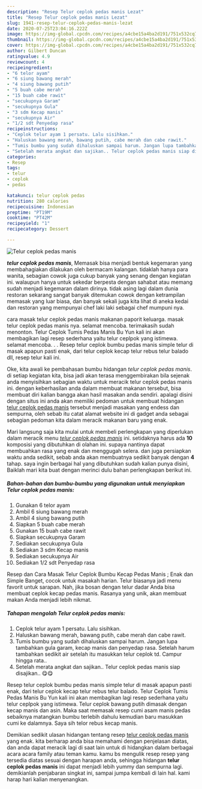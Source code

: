 ```yaml
---
description: "Resep Telur ceplok pedas manis Lezat"
title: "Resep Telur ceplok pedas manis Lezat"
slug: 1941-resep-telur-ceplok-pedas-manis-lezat
date: 2020-07-25T23:04:16.222Z
image: https://img-global.cpcdn.com/recipes/a4cbe15a4ba2d191/751x532cq70/telur-ceplok-pedas-manis-foto-resep-utama.jpg
thumbnail: https://img-global.cpcdn.com/recipes/a4cbe15a4ba2d191/751x532cq70/telur-ceplok-pedas-manis-foto-resep-utama.jpg
cover: https://img-global.cpcdn.com/recipes/a4cbe15a4ba2d191/751x532cq70/telur-ceplok-pedas-manis-foto-resep-utama.jpg
author: Gilbert Duncan
ratingvalue: 4.9
reviewcount: 4
recipeingredient:
- "6 telor ayam"
- "6 siung bawang merah"
- "4 siung bawang putih"
- "5 buah cabe merah"
- "15 buah cabe rawit"
- "secukupnya Garam"
- "secukupnya Gula"
- "3 sdm Kecap manis"
- "secukupnya Air"
- "1/2 sdt Penyedap rasa"
recipeinstructions:
- "Ceplok telur ayam 1 persatu. Lalu sisihkan."
- "Haluskan bawang merah, bawang putih, cabe merah dan cabe rawit."
- "Tumis bumbu yang sudah dihaluskan sampai harum. Jangan lupa tambahkan gula garam, kecap manis dan penyedap rasa. Setelah harum tambahkan sedikit air setelah itu masukkan telur ceplok td. Campur hingga rata.."
- "Setelah merata angkat dan sajikan.. Telur ceplok pedas manis siap disajikan.. 😋😋"
categories:
- Resep
tags:
- telur
- ceplok
- pedas

katakunci: telur ceplok pedas 
nutrition: 280 calories
recipecuisine: Indonesian
preptime: "PT19M"
cooktime: "PT42M"
recipeyield: "1"
recipecategory: Dessert

---
```



![Telur ceplok pedas manis](https://img-global.cpcdn.com/recipes/a4cbe15a4ba2d191/751x532cq70/telur-ceplok-pedas-manis-foto-resep-utama.jpg)

<b><i>telur ceplok pedas manis</i></b>, Memasak bisa menjadi bentuk kegemaran yang membahagiakan dilakukan oleh bermacam kalangan. tidaklah hanya para wanita, sebagian cowok juga cukup banyak yang senang dengan kegiatan ini. walaupun hanya untuk sekedar berpesta dengan sahabat atau memang sudah menjadi kegemaran dalam dirinya. tidak asing lagi dalam dunia restoran sekarang sangat banyak ditemukan cowok dengan ketrampilan memasak yang luar biasa, dan banyak sekali juga kita lihat di aneka kedai dan restoran yang mempunyai chef laki laki sebagai chef mumpuni nya.

cara masak telur ceplok pedas manis makanan paporit keluarga. masak telur ceplok pedas manis nya. selamat mencoba. terimakasih sudah menonton. Telur Ceplok Tumis Pedas Manis Bu Yun kali ini akan membagikan lagi resep sederhana yaitu telur ceplpok yang istimewa. selamat mencoba. . . Resep telur ceplok bumbu pedas manis simple telur di masak apapun pasti enak, dari telur ceplok kecap telur rebus telur balado dll, resep telur kali ini.

Oke, kita awali ke pembahasan bumbu hidangan <i>telur ceplok pedas manis</i>. di setiap kegiatan kita, bisa jadi akan terasa menggembirakan bila sejenak anda menyisihkan sebagian waktu untuk meracik telur ceplok pedas manis ini. dengan keberhasilan anda dalam membuat makanan tersebut, bisa membuat diri kalian bangga akan hasil masakan anda sendiri. apalagi disini dengan situs ini anda akan memiliki pedoman untuk membuat hidangan <u>telur ceplok pedas manis</u> tersebut menjadi masakan yang endess dan sempurna, oleh sebab itu catat alamat website ini di gadget anda sebagai sebagian pedoman kita dalam meracik makanan baru yang enak.


Mari langsung saja kita mulai untuk membeli perlengkapan yang diperlukan dalam meracik menu <u><i>telur ceplok pedas manis</i></u> ini. setidaknya harus ada <b>10</b> komposisi yang dibutuhkan di olahan ini. supaya nantinya dapat membuahkan rasa yang enak dan menggugah selera. dan juga persiapkan waktu anda sedikit, sebab anda akan membuatnya sedikit banyak dengan <b>4</b> tahap. saya ingin berbagai hal yang dibutuhkan sudah kalian punya disini, Baiklah mari kita buat dengan merinci dulu bahan perlengkapan berikut ini.

<!--inarticleads1-->

##### Bahan-bahan dan bumbu-bumbu yang digunakan untuk menyiapkan Telur ceplok pedas manis:

1. Gunakan 6 telor ayam
1. Ambil 6 siung bawang merah
1. Ambil 4 siung bawang putih
1. Siapkan 5 buah cabe merah
1. Gunakan 15 buah cabe rawit
1. Siapkan secukupnya Garam
1. Sediakan secukupnya Gula
1. Sediakan 3 sdm Kecap manis
1. Sediakan secukupnya Air
1. Sediakan 1/2 sdt Penyedap rasa


Resep dan Cara Masak Telur Ceplok Bumbu Kecap Pedas Manis ; Enak dan Simple Banget, cocok untuk masakah harian. Telur biasanya jadi menu favorit untuk sarapan. Nah, jika bosan dengan telur dadar Anda bisa membuat ceplok kecap pedas manis. Rasanya yang unik, akan membuat makan Anda menjadi lebih nikmat. 

<!--inarticleads2-->

##### Tahapan mengolah Telur ceplok pedas manis:

1. Ceplok telur ayam 1 persatu. Lalu sisihkan.
1. Haluskan bawang merah, bawang putih, cabe merah dan cabe rawit.
1. Tumis bumbu yang sudah dihaluskan sampai harum. Jangan lupa tambahkan gula garam, kecap manis dan penyedap rasa. Setelah harum tambahkan sedikit air setelah itu masukkan telur ceplok td. Campur hingga rata..
1. Setelah merata angkat dan sajikan.. Telur ceplok pedas manis siap disajikan.. 😋😋


Resep telur ceplok bumbu pedas manis simple telur di masak apapun pasti enak, dari telur ceplok kecap telur rebus telur balado. Telur Ceplok Tumis Pedas Manis Bu Yun kali ini akan membagikan lagi resep sederhana yaitu telur ceplpok yang istimewa. Telur ceplok bawang putih dimasak dengan kecap manis dan asin. Maka saat memasak resep cumi asam manis pedas sebaiknya matangkan bumbu terlebih dahulu kemudian baru masukkan cumi ke dalamnya. Saya sih telor rebus kecap manis. 

Demikian sedikit ulasan hidangan tentang resep <u>telur ceplok pedas manis</u> yang enak. kita berharap anda bisa memahami dengan penjelasan diatas, dan anda dapat meracik lagi di saat lain untuk di hidangkan dalam berbagai acara acara family atau teman kamu. kamu bs mengulik resep resep yang tersedia diatas sesuai dengan harapan anda, sehingga hidangan <b>telur ceplok pedas manis</b> ini dapat menjadi lebih yummy dan sempurna lagi. demikianlah penjabaran singkat ini, sampai jumpa kembali di lain hal. kami harap hari kalian menyenangkan.
